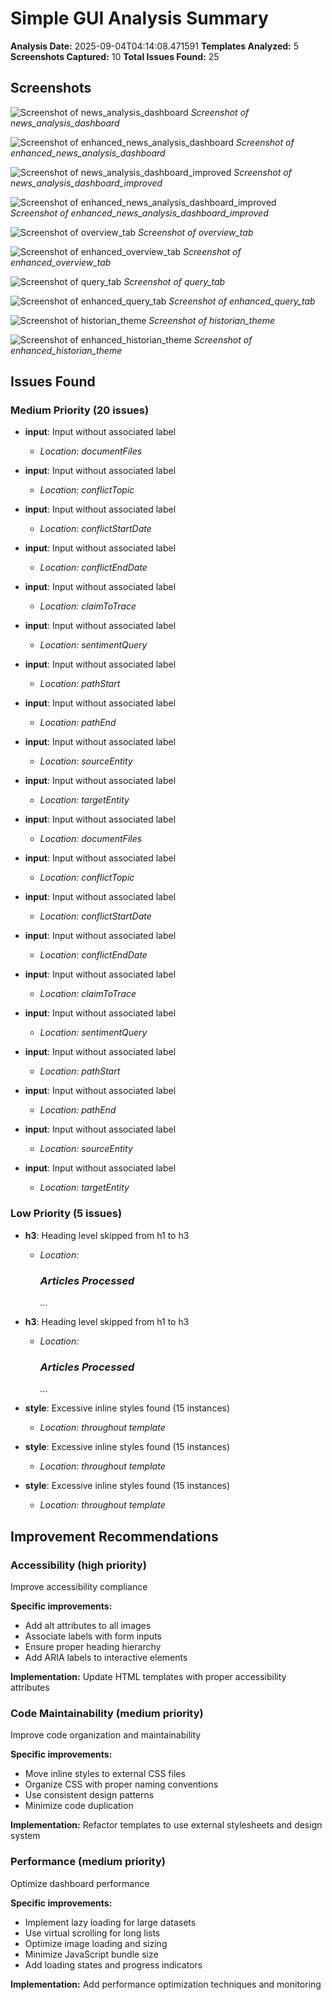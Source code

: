 # Simple GUI Analysis Summary

**Analysis Date:** 2025-09-04T04:14:08.471591
**Templates Analyzed:** 5
**Screenshots Captured:** 10
**Total Issues Found:** 25

## Screenshots

![Screenshot of news_analysis_dashboard](gui_analysis_screenshots/news_analysis_dashboard_screenshot.png)
*Screenshot of news_analysis_dashboard*

![Screenshot of enhanced_news_analysis_dashboard](gui_analysis_screenshots/enhanced_news_analysis_dashboard_screenshot.png)
*Screenshot of enhanced_news_analysis_dashboard*

![Screenshot of news_analysis_dashboard_improved](gui_analysis_screenshots/news_analysis_dashboard_improved_screenshot.png)
*Screenshot of news_analysis_dashboard_improved*

![Screenshot of enhanced_news_analysis_dashboard_improved](gui_analysis_screenshots/enhanced_news_analysis_dashboard_improved_screenshot.png)
*Screenshot of enhanced_news_analysis_dashboard_improved*

![Screenshot of overview_tab](gui_analysis_screenshots/overview_tab_screenshot.png)
*Screenshot of overview_tab*

![Screenshot of enhanced_overview_tab](gui_analysis_screenshots/enhanced_overview_tab_screenshot.png)
*Screenshot of enhanced_overview_tab*

![Screenshot of query_tab](gui_analysis_screenshots/query_tab_screenshot.png)
*Screenshot of query_tab*

![Screenshot of enhanced_query_tab](gui_analysis_screenshots/enhanced_query_tab_screenshot.png)
*Screenshot of enhanced_query_tab*

![Screenshot of historian_theme](gui_analysis_screenshots/historian_theme_screenshot.png)
*Screenshot of historian_theme*

![Screenshot of enhanced_historian_theme](gui_analysis_screenshots/enhanced_historian_theme_screenshot.png)
*Screenshot of enhanced_historian_theme*

## Issues Found

### Medium Priority (20 issues)

- **input**: Input without associated label
  - *Location: documentFiles*

- **input**: Input without associated label
  - *Location: conflictTopic*

- **input**: Input without associated label
  - *Location: conflictStartDate*

- **input**: Input without associated label
  - *Location: conflictEndDate*

- **input**: Input without associated label
  - *Location: claimToTrace*

- **input**: Input without associated label
  - *Location: sentimentQuery*

- **input**: Input without associated label
  - *Location: pathStart*

- **input**: Input without associated label
  - *Location: pathEnd*

- **input**: Input without associated label
  - *Location: sourceEntity*

- **input**: Input without associated label
  - *Location: targetEntity*

- **input**: Input without associated label
  - *Location: documentFiles*

- **input**: Input without associated label
  - *Location: conflictTopic*

- **input**: Input without associated label
  - *Location: conflictStartDate*

- **input**: Input without associated label
  - *Location: conflictEndDate*

- **input**: Input without associated label
  - *Location: claimToTrace*

- **input**: Input without associated label
  - *Location: sentimentQuery*

- **input**: Input without associated label
  - *Location: pathStart*

- **input**: Input without associated label
  - *Location: pathEnd*

- **input**: Input without associated label
  - *Location: sourceEntity*

- **input**: Input without associated label
  - *Location: targetEntity*

### Low Priority (5 issues)

- **h3**: Heading level skipped from h1 to h3
  - *Location: <h3>Articles Processed</h3>...*

- **h3**: Heading level skipped from h1 to h3
  - *Location: <h3>Articles Processed</h3>...*

- **style**: Excessive inline styles found (15 instances)
  - *Location: throughout template*

- **style**: Excessive inline styles found (15 instances)
  - *Location: throughout template*

- **style**: Excessive inline styles found (15 instances)
  - *Location: throughout template*

## Improvement Recommendations

### Accessibility (high priority)

Improve accessibility compliance

**Specific improvements:**
- Add alt attributes to all images
- Associate labels with form inputs
- Ensure proper heading hierarchy
- Add ARIA labels to interactive elements

**Implementation:** Update HTML templates with proper accessibility attributes

### Code Maintainability (medium priority)

Improve code organization and maintainability

**Specific improvements:**
- Move inline styles to external CSS files
- Organize CSS with proper naming conventions
- Use consistent design patterns
- Minimize code duplication

**Implementation:** Refactor templates to use external stylesheets and design system

### Performance (medium priority)

Optimize dashboard performance

**Specific improvements:**
- Implement lazy loading for large datasets
- Use virtual scrolling for long lists
- Optimize image loading and sizing
- Minimize JavaScript bundle size
- Add loading states and progress indicators

**Implementation:** Add performance optimization techniques and monitoring

